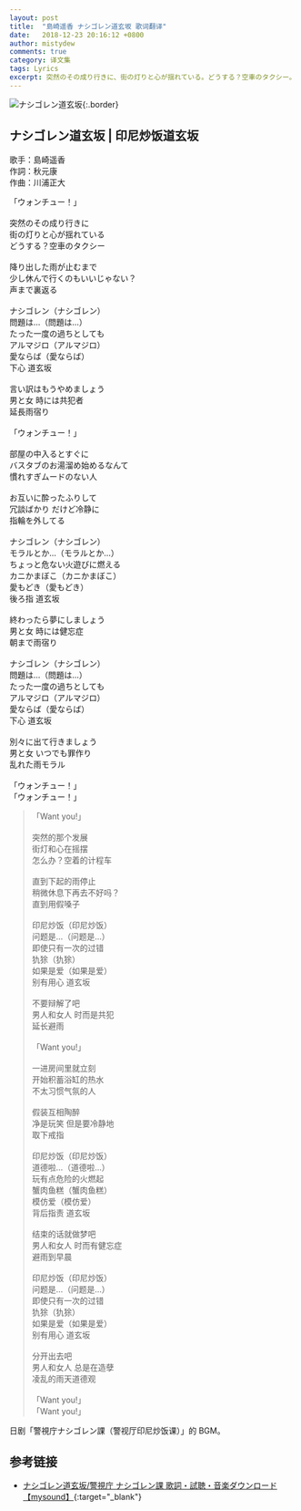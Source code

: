 ```yaml
---
layout: post
title:  "島崎遥香 ナシゴレン道玄坂 歌词翻译"
date:   2018-12-23 20:16:12 +0800
author: mistydew
comments: true
category: 译文集
tags: Lyrics
excerpt: 突然のその成り行きに、街の灯りと心が揺れている。どうする？空車のタクシー。
---
```

![ナシゴレン道玄坂](https://is4-ssl.mzstatic.com/image/thumb/Music71/v4/83/86/c2/8386c2f6-1816-b693-73cf-475890a43db7/source/600x600bb.jpg){:.border}

## ナシゴレン道玄坂 | 印尼炒饭道玄坂

歌手：島崎遥香<br>
作詞：秋元康<br>
作曲：川浦正大

<div class="lyric-original">
<p>
「ウォンチュー！」<br>
<br>
突然のその成り行きに<br>
街の灯りと心が揺れている<br>
どうする？空車のタクシー<br>
<br>
降り出した雨が止むまで<br>
少し休んで行くのもいいじゃない？<br>
声まで裏返る<br>
<br>
ナシゴレン（ナシゴレン）<br>
問題は…（問題は…）<br>
たった一度の過ちとしても<br>
アルマジロ（アルマジロ）<br>
愛ならば（愛ならば）<br>
下心 道玄坂<br>
<br>
言い訳はもうやめましょう<br>
男と女 時には共犯者<br>
延長雨宿り<br>
<br>
「ウォンチュー！」<br>
<br>
部屋の中入るとすぐに<br>
バスタブのお湯溜め始めるなんて<br>
慣れすぎムードのない人<br>
<br>
お互いに酔ったふりして<br>
冗談ばかり だけど冷静に<br>
指輪を外してる<br>
<br>
ナシゴレン（ナシゴレン）<br>
モラルとか…（モラルとか…）<br>
ちょっと危ない火遊びに燃える<br>
カニかまぼこ（カニかまぼこ）<br>
愛もどき（愛もどき）<br>
後ろ指 道玄坂<br>
<br>
終わったら夢にしましょう<br>
男と女 時には健忘症<br>
朝まで雨宿り<br>
<br>
ナシゴレン（ナシゴレン）<br>
問題は…（問題は…）<br>
たった一度の過ちとしても<br>
アルマジロ（アルマジロ）<br>
愛ならば（愛ならば）<br>
下心 道玄坂<br>
<br>
別々に出て行きましょう<br>
男と女 いつでも罪作り<br>
乱れた雨モラル<br>
<br>
「ウォンチュー！」<br>
「ウォンチュー！」
</p>
</div>

<div class="lyric-translation">
<blockquote>
「Want you!」<br>
<br>
突然的那个发展<br>
街灯和心在摇摆<br>
怎么办？空着的计程车<br>
<br>
直到下起的雨停止<br>
稍微休息下再去不好吗？<br>
直到用假嗓子<br>
<br>
印尼炒饭（印尼炒饭）<br>
问题是…（问题是…）<br>
即使只有一次的过错<br>
犰狳（犰狳）<br>
如果是爱（如果是爱）<br>
别有用心 道玄坂<br>
<br>
不要辩解了吧<br>
男人和女人 时而是共犯<br>
延长避雨<br>
<br>
「Want you!」<br>
<br>
一进房间里就立刻<br>
开始积蓄浴缸的热水<br>
不太习惯气氛的人<br>
<br>
假装互相陶醉<br>
净是玩笑 但是要冷静地<br>
取下戒指<br>
<br>
印尼炒饭（印尼炒饭）<br>
道德啦…（道德啦…）<br>
玩有点危险的火燃起<br>
蟹肉鱼糕（蟹肉鱼糕）<br>
模仿爱（模仿爱）<br>
背后指责 道玄坂<br>
<br>
结束的话就做梦吧<br>
男人和女人 时而有健忘症<br>
避雨到早晨<br>
<br>
印尼炒饭（印尼炒饭）<br>
问题是…（问题是…）<br>
即使只有一次的过错<br>
犰狳（犰狳）<br>
如果是爱（如果是爱）<br>
别有用心 道玄坂<br>
<br>
分开出去吧<br>
男人和女人 总是在造孽<br>
凌乱的雨天道德观<br>
<br>
「Want you!」<br>
「Want you!」
</blockquote>
</div>

日剧「警視庁ナシゴレン課（警视厅印尼炒饭课）」的 BGM。

## 参考链接

* [ナシゴレン道玄坂/警視庁 ナシゴレン課   歌詞・試聴・音楽ダウンロード 【mysound】](https://mysound.jp/song/3016852){:target="_blank"}
